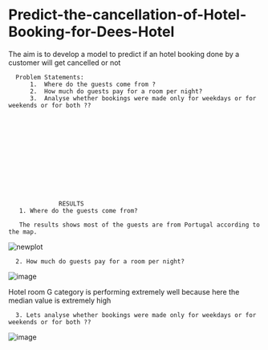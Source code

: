 # Predict-the-cancellation-of-Hotel-Booking-for-Dees-Hotel

The aim is to develop a model to predict if an hotel booking done by a customer will get cancelled or not

      Problem Statements:
          1.  Where do the guests come from ?
          2.  How much do guests pay for a room per night?
          3.  Analyse whether bookings were made only for weekdays or for weekends or for both ??
          
          











                  RESULTS
       1. Where do the guests come from?
       
       The results shows most of the guests are from Portugal according to the map. 
![newplot](https://user-images.githubusercontent.com/64482231/200973848-e7bd837f-eee9-40da-bd42-1d6ed943afbb.png)


      2. How much do guests pay for a room per night?
![image](https://user-images.githubusercontent.com/64482231/200976085-01c95d73-30b7-4fa2-94ea-bae54ee23e5c.png)


Hotel room G category is performing extremely well because here the median value is extremely high

      3. Lets analyse whether bookings were made only for weekdays or for weekends or for both ??
      
![image](https://user-images.githubusercontent.com/64482231/200992039-3611dfd3-bd68-49bb-a174-0461b89c9a1e.png)


